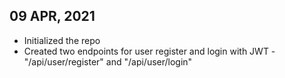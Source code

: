 ## 09 APR, 2021
* Initialized the repo
* Created two endpoints for user register and login with JWT - \
"/api/user/register" and 
"/api/user/login"